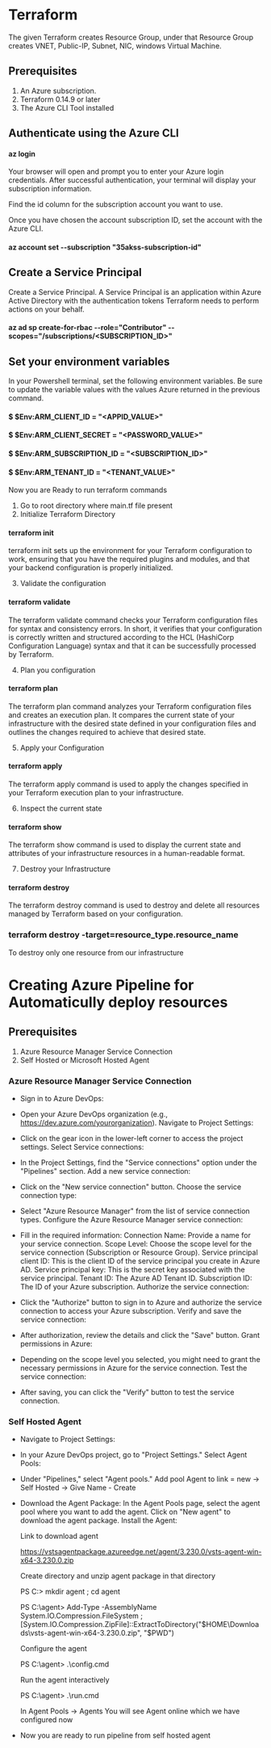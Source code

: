 # Terraform
The given Terraform creates Resource Group, under that Resource Group creates VNET, Public-IP, Subnet, NIC, windows Virtual Machine.

## Prerequisites
1. An Azure subscription.
2. Terraform 0.14.9 or later
3. The Azure CLI Tool installed

## Authenticate using the Azure CLI
#### az login
Your browser will open and prompt you to enter your Azure login credentials. After successful authentication, your terminal will display your subscription information.

Find the id column for the subscription account you want to use.

Once you have chosen the account subscription ID, set the account with the Azure CLI.
#### az account set --subscription "35akss-subscription-id"

## Create a Service Principal
Create a Service Principal. A Service Principal is an application within Azure Active Directory with the authentication tokens Terraform needs to perform actions on your behalf.
#### az ad sp create-for-rbac --role="Contributor" --scopes="/subscriptions/<SUBSCRIPTION_ID>"

## Set your environment variables
In your Powershell terminal, set the following environment variables. Be sure to update the variable values with the values Azure returned in the previous command.

#### $ $Env:ARM_CLIENT_ID = "<APPID_VALUE>"
#### $ $Env:ARM_CLIENT_SECRET = "<PASSWORD_VALUE>"
#### $ $Env:ARM_SUBSCRIPTION_ID = "<SUBSCRIPTION_ID>"
#### $ $Env:ARM_TENANT_ID = "<TENANT_VALUE>"

Now you are Ready to run terraform commands
1. Go to root directory where main.tf file present
2. Initialize Terraform Directory
#### terraform init
terraform init sets up the environment for your Terraform configuration to work, ensuring that you have the required plugins and modules, and that your backend configuration is properly initialized.

3. Validate the configuration 
#### terraform validate
The terraform validate command checks your Terraform configuration files for syntax and consistency errors. In short, it verifies that your configuration is correctly written and structured according to the HCL (HashiCorp Configuration Language) syntax and that it can be successfully processed by Terraform.

4. Plan you configuration
#### terraform plan 
The terraform plan command analyzes your Terraform configuration files and creates an execution plan. It compares the current state of your infrastructure with the desired state defined in your configuration files and outlines the changes required to achieve that desired state.

5. Apply your Configuration
#### terraform apply 
The terraform apply command is used to apply the changes specified in your Terraform execution plan to your infrastructure. 

6. Inspect the current state
#### terraform show
The terraform show command is used to display the current state and attributes of your infrastructure resources in a human-readable format. 

7. Destroy your Infrastructure
#### terraform destroy
The terraform destroy command is used to destroy and delete all resources managed by Terraform based on your configuration.

### terraform destroy -target=resource_type.resource_name
To destroy only one resource from our infrastructure 

# Creating Azure Pipeline for Automaticully deploy resources

## Prerequisites
1. Azure Resource Manager Service Connection
2. Self Hosted or Microsoft Hosted Agent

### Azure Resource Manager Service Connection
-   Sign in to Azure DevOps:

-   Open your Azure DevOps organization (e.g., https://dev.azure.com/yourorganization).
    Navigate to Project Settings:

-   Click on the gear icon in the lower-left corner to access the project settings.
    Select Service connections:

-   In the Project Settings, find the "Service connections" option under the "Pipelines" section.
    Add a new service connection:

-   Click on the "New service connection" button.
    Choose the service connection type:

-   Select "Azure Resource Manager" from the list of service connection types.
    Configure the Azure Resource Manager service connection:

-   Fill in the required information:
    Connection Name: Provide a name for your service connection.
    Scope Level: Choose the scope level for the service connection (Subscription or Resource Group).
    Service principal client ID: This is the client ID of the service principal you create in Azure AD.
    Service principal key: This is the secret key associated with the service principal.
    Tenant ID: The Azure AD Tenant ID.
    Subscription ID: The ID of your Azure subscription.
    Authorize the service connection:

-   Click the "Authorize" button to sign in to Azure and authorize the service connection to access your Azure subscription.
    Verify and save the service connection:

-   After authorization, review the details and click the "Save" button.
    Grant permissions in Azure:

-   Depending on the scope level you selected, you might need to grant the necessary permissions in Azure for the service connection.
    Test the service connection:

-   After saving, you can click the "Verify" button to test the service connection.

### Self Hosted Agent
-   Navigate to Project Settings:

-   In your Azure DevOps project, go to "Project Settings."
    Select Agent Pools:

-   Under "Pipelines," select "Agent pools."
    Add pool Agent to link = new -> Self Hosted -> Give Name - Create
    
-   Download the Agent Package:
    In the Agent Pools page, select the agent pool where you want to add the agent. Click on "New agent" to download the agent package.
    Install the Agent:

    Link to download agent

    https://vstsagentpackage.azureedge.net/agent/3.230.0/vsts-agent-win-x64-3.230.0.zip

    Create directory and unzip agent package in that directory

    PS C:\> mkdir agent ; cd agent
    
    PS C:\agent> Add-Type -AssemblyName System.IO.Compression.FileSystem ; [System.IO.Compression.ZipFile]::ExtractToDirectory("$HOME\Downloads\vsts-agent-win-x64-3.230.0.zip", "$PWD")

    Configure the agent

    PS C:\agent> .\config.cmd

    Run the agent interactively

    PS C:\agent> .\run.cmd

    In Agent Pools -> Agents
    You will see Agent online which we have configured now

-   Now you are ready to run pipeline from self hosted agent
